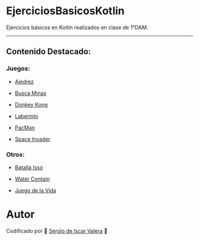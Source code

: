 # EjerciciosBasicosKotlin
Ejercicios básicos en Kotlin realizados en clase de 1°DAM.

---

## Contenido Destacado:

### Juegos:
- [Ajedrez](https://github.com/SergioDeIscarValera/EjerciciosBasicosKotlin/blob/main/TEMA-02/src/main/kotlin/Juegos/Ajedrez.kt)

 - [Busca Minas](https://github.com/SergioDeIscarValera/EjerciciosBasicosKotlin/blob/main/TEMA-02/src/main/kotlin/Juegos/BuscaMinas.kt)

 - [Donkey Kong](https://github.com/SergioDeIscarValera/EjerciciosBasicosKotlin/blob/main/TEMA-02/src/main/kotlin/Juegos/DonkeyKongKotlin.kt)

 - [Laberinto](https://github.com/SergioDeIscarValera/EjerciciosBasicosKotlin/blob/main/TEMA-02/src/main/kotlin/Juegos/Laberinto.kt)

 - [PacMan](https://github.com/SergioDeIscarValera/EjerciciosBasicosKotlin/blob/main/TEMA-02/src/main/kotlin/Juegos/PacManKotlin.kt)

- [Space Invader](https://github.com/SergioDeIscarValera/EjerciciosBasicosKotlin/blob/main/TEMA-02/src/main/kotlin/Juegos/SpaceInvaderKotlin.kt)

### Otros:
- [Batalla Isso](https://github.com/SergioDeIscarValera/EjerciciosBasicosKotlin/blob/main/TEMA-02/src/main/kotlin/Examen/Batalla_Issos.kt)

- [Water Contain](https://github.com/SergioDeIscarValera/EjerciciosBasicosKotlin/blob/main/TEMA-02/src/main/kotlin/Examen/Water_Container.kt)

- [Juego de la Vida](https://github.com/SergioDeIscarValera/EjerciciosBasicosKotlin/blob/main/TEMA-02/src/main/kotlin/Juegos/JuegoDeLaVida.kt)

# Autor
Codificado por 🚀 [Sergio de Iscar Valera](https://github.com/SergioDeIscarValera) 🐓